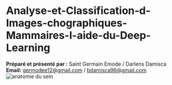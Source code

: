 # Analyse-et-Classification-d-Images-chographiques-Mammaires-l-aide-du-Deep-Learning
  **Préparé et présenté par :** Saint Germain Emode / Darlens Damisca </br>
  **Email:** germodee12@gmail.com / bdamisca96@gmail.com
![anatomie du sein](https://github.com/Germode/Analyse-et-Classification-d-Images-chographiques-Mammaires-l-aide-du-Deep-Learning/blob/main/Images/anatomie-sein.png)
